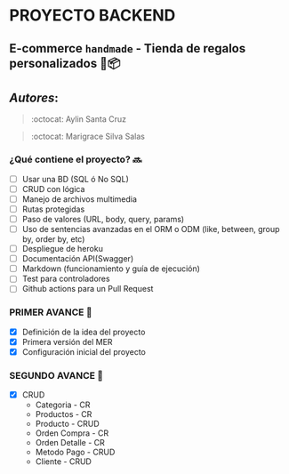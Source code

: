 # PROYECTO BACKEND
## E-commerce ```handmade``` - Tienda de regalos personalizados :gift::package:

## ***Autores***: 
> :octocat: Aylin Santa Cruz

> :octocat: Marigrace Silva Salas

### ¿Qué contiene el proyecto? :soon:

- [ ] Usar una BD (SQL ó No SQL)
- [ ] CRUD con lógica
- [ ] Manejo de archivos multimedia
- [ ] Rutas protegidas
- [ ] Paso de valores (URL, body, query, params)
- [ ] Uso de sentencias avanzadas en el ORM o ODM (like, between, group by, order by, etc)
- [ ] Despliegue de heroku
- [ ] Documentación API(Swagger)
- [ ] Markdown (funcionamiento y guía de ejecución)
- [ ] Test para controladores
- [ ] Github actions para un Pull Request

### PRIMER AVANCE  :raised_hands:

- [X] Definición de la idea del proyecto
- [X] Primera versión del MER
- [X] Configuración inicial del proyecto

### SEGUNDO AVANCE :raised_hands:

- [X] CRUD
    - Categoria - CR
    - Productos - CR
    - Producto<id> - CRUD
    - Orden Compra - CR
    - Orden Detalle - CR
    - Metodo Pago - CRUD
    - Cliente - CRUD 